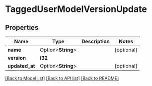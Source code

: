 # TaggedUserModelVersionUpdate

## Properties

Name | Type | Description | Notes
------------ | ------------- | ------------- | -------------
**name** | Option<**String**> |  | [optional]
**version** | **i32** |  | 
**updated_at** | Option<**String**> |  | [optional]

[[Back to Model list]](../README.md#documentation-for-models) [[Back to API list]](../README.md#documentation-for-api-endpoints) [[Back to README]](../README.md)


